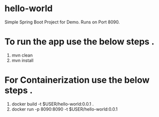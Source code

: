 # hello-world
Simple Spring Boot Project for Demo. Runs on Port 8090.

# To run the app use the below steps .
1. mvn clean
2. mvn install

# For Containerization use the below steps .
1. docker build -t $USER/hello-world:0.0.1 .  
2. docker run -p 8090:8090 -t $USER/hello-world:0.0.1 